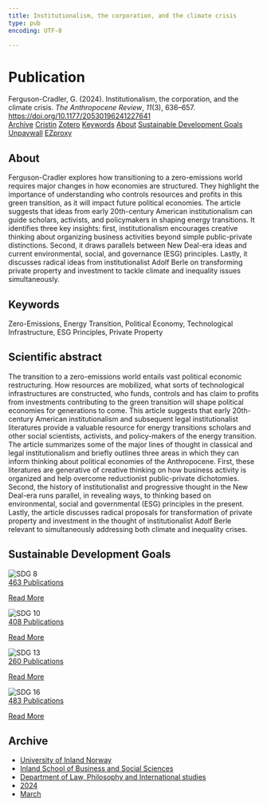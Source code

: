 ```yaml
---
title: Institutionalism, the corporation, and the climate crisis
type: pub
encoding: UTF-8

---
```

<h1>Publication</h1>
<article id="csl-bib-container-7EI3F3JK" class="csl-bib-container">
  <div class="csl-bib-body"> <div class="csl-entry">Ferguson-Cradler, G. (2024). Institutionalism, the corporation, and the climate crisis. <i>The Anthropocene Review</i>, <i>11</i>(3), 636–657. <a href="https://doi.org/10.1177/20530196241227641">https://doi.org/10.1177/20530196241227641</a></div> </div>
  <div class="csl-bib-buttons">
    <a href="#taxonomy-article-7EI3F3JK" alt="archive" class="csl-bib-button">Archive</a>
    <a href="https://app.cristin.no/results/show.jsf?id=2255575" alt="Cristin" class="csl-bib-button">Cristin</a>
    <a href="http://zotero.org/groups/5881554/items/7EI3F3JK" alt="Zotero" class="csl-bib-button">Zotero</a>
    <a href="#keywords-article-7EI3F3JK" alt="keywords" class="csl-bib-button">Keywords</a>
    <a href="#about-article-7EI3F3JK" alt="about_pub" class="csl-bib-button">About</a>
    <a href="#sdg-article-7EI3F3JK" alt="sdg" class="csl-bib-button">Sustainable Development Goals</a>
    <a href="https://journals.sagepub.com/doi/pdf/10.1177/20530196241227641" alt="Unpaywall" class="csl-bib-button">Unpaywall</a>
    <a href="https://journals.sagepub.com/doi/pdf/10.1177/20530196241227641" alt="EZproxy" class="csl-bib-button">EZproxy</a>
  </div>
  <div id="csl-bib-meta-container-7EI3F3JK"></div>
</article>
<div id="csl-bib-meta-7EI3F3JK" class="csl-bib-meta">
  <article id="about-article-7EI3F3JK" class="about_pub-article">
    <h1>About</h1>
    Ferguson-Cradler explores how transitioning to a zero-emissions world requires major changes in how economies are structured. They highlight the importance of understanding who controls resources and profits in this green transition, as it will impact future political economies. The article suggests that ideas from early 20th-century American institutionalism can guide scholars, activists, and policymakers in shaping energy transitions. It identifies three key insights: first, institutionalism encourages creative thinking about organizing business activities beyond simple public-private distinctions. Second, it draws parallels between New Deal-era ideas and current environmental, social, and governance (ESG) principles. Lastly, it discusses radical ideas from institutionalist Adolf Berle on transforming private property and investment to tackle climate and inequality issues simultaneously.
  </article>
  <article id="keywords-article-7EI3F3JK" class="keywords-article">
    <h1>Keywords</h1>
    Zero-Emissions, Energy Transition, Political Economy, Technological Infrastructure, ESG Principles, Private Property
  </article>
  <article id="abstract-article-7EI3F3JK" class="abstract-article">
    <h1>Scientific abstract</h1>
    The transition to a zero-emissions world entails vast political economic restructuring. How resources are mobilized, what sorts of technological infrastructures are constructed, who funds, controls and has claim to profits from investments contributing to the green transition will shape political economies for generations to come. This article suggests that early 20th-century American institutionalism and subsequent legal institutionalist literatures provide a valuable resource for energy transitions scholars and other social scientists, activists, and policy-makers of the energy transition. The article summarizes some of the major lines of thought in classical and legal institutionalism and briefly outlines three areas in which they can inform thinking about political economies of the Anthropocene. First, these literatures are generative of creative thinking on how business activity is organized and help overcome reductionist public-private dichotomies. Second, the history of institutionalist and progressive thought in the New Deal-era runs parallel, in revealing ways, to thinking based on environmental, social and governmental (ESG) principles in the present. Lastly, the article discusses radical proposals for transformation of private property and investment in the thought of institutionalist Adolf Berle relevant to simultaneously addressing both climate and inequality crises.
  </article>
  <article id="sdg-article-7EI3F3JK" class="sdg-article">
    <h1>Sustainable Development Goals</h1>
    <div class="sdg-container"><div id="sdg8" class="sdg">
        <img src="{{< params subfolder >}}images/sdg/sdg08_en.png" class="image" alt="SDG 8">
        <div class="sdg-overlay">
          <a href="{{< params subfolder >}}en/archive/?sdg=8#archive" class="sdg-publication-count"><span>463</span> Publications</a>
          <p><a href="https://sdgs.un.org/goals/goal8" class="sdg-read-more">Read More</a></p>
        </div>
      </div> <div id="sdg10" class="sdg">
        <img src="{{< params subfolder >}}images/sdg/sdg10_en.png" class="image" alt="SDG 10">
        <div class="sdg-overlay">
          <a href="{{< params subfolder >}}en/archive/?sdg=10#archive" class="sdg-publication-count"><span>408</span> Publications</a>
          <p><a href="https://sdgs.un.org/goals/goal10" class="sdg-read-more">Read More</a></p>
        </div>
      </div> <div id="sdg13" class="sdg">
        <img src="{{< params subfolder >}}images/sdg/sdg13_en.png" class="image" alt="SDG 13">
        <div class="sdg-overlay">
          <a href="{{< params subfolder >}}en/archive/?sdg=13#archive" class="sdg-publication-count"><span>260</span> Publications</a>
          <p><a href="https://sdgs.un.org/goals/goal13" class="sdg-read-more">Read More</a></p>
        </div>
      </div> <div id="sdg16" class="sdg">
        <img src="{{< params subfolder >}}images/sdg/sdg16_en.png" class="image" alt="SDG 16">
        <div class="sdg-overlay">
          <a href="{{< params subfolder >}}en/archive/?sdg=16#archive" class="sdg-publication-count"><span>483</span> Publications</a>
          <p><a href="https://sdgs.un.org/goals/goal16" class="sdg-read-more">Read More</a></p>
        </div>
      </div></div>
  </article>
  <article id="taxonomy-article-7EI3F3JK" class="taxonomy-article">
    <h1>Archive</h1>
    <ul>
      <li><a href="{{< params subfolder >}}en/archive/?key=3DCRN523">University of Inland Norway</a></li>
      <li><a href="{{< params subfolder >}}en/archive/?key=DU8Q9LN9">Inland School of Business and Social Sciences</a></li>
      <li><a href="{{< params subfolder >}}en/archive/?key=ITYAG68H">Department of Law, Philosophy and International studies</a></li>
      <li><a href="{{< params subfolder >}}en/archive/?key=KVIAK4ZQ">2024</a></li>
      <li><a href="{{< params subfolder >}}en/archive/?key=ERNIDNF6">March</a></li>
    </ul>
  </article>
</div>
